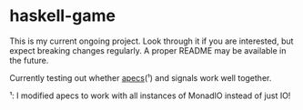 # haskell-game

This is my current ongoing project. Look through it if you are interested, but expect breaking changes regularly. A proper README may be available in the future.

Currently testing out whether [apecs](https://github.com/jonascarpay/apecs)(¹) and signals work well together.

¹: I modified apecs to work with all instances of MonadIO instead of just IO!
